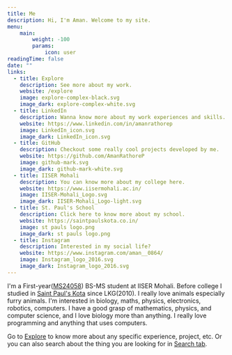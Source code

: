 ```yaml
---
title: Me
description: Hi, I'm Aman. Welcome to my site.
menu:
    main: 
        weight: -100
        params:
            icon: user
readingTime: false
date: ""
links:
  - title: Explore
    description: See more about my work.
    website: /explore
    image: explore-complex-black.svg
    image_dark: explore-complex-white.svg
  - title: LinkedIn
    description: Wanna know more about my work experiences and skills.
    website: https://www.linkedin.com/in/amanrathorep
    image: LinkedIn_icon.svg
    image_dark: LinkedIn_icon.svg
  - title: GitHub
    description: Checkout some really cool projects developed by me.
    website: https://github.com/AmanRathoreP
    image: github-mark.svg
    image_dark: github-mark-white.svg
  - title: IISER Mohali
    description: You can know more about my college here.
    website: https://www.iisermohali.ac.in/
    image: IISER-Mohali_Logo.svg
    image_dark: IISER-Mohali_Logo-light.svg
  - title: St. Paul's School
    description: Click here to know more about my school.
    website: https://saintpaulskota.co.in/
    image: st pauls logo.png
    image_dark: st pauls logo.png
  - title: Instagram
    description: Interested in my social life?
    website: https://www.instagram.com/aman__0864/
    image: Instagram_logo_2016.svg
    image_dark: Instagram_logo_2016.svg
---
```


I'm a First-year([MS24058](mailto:ms24058@iisermohali.ac.in)) BS-MS student at IISER Mohali. Before college I studied in [Saint Paul's Kota](https://saintpaulskota.co.in/) since LKG(2010). I really love animals especially furry animals. I'm interested in biology, maths, physics, electronics, robotics, computers. I have a good grasp of mathematics, physics, and computer science, and I love biology more than anything. I really love programming and anything that uses computers.

Go to [Explore](explore) to know more about any specific experience, project, etc. Or you can also search about the thing you are looking for in [Search tab](search).

